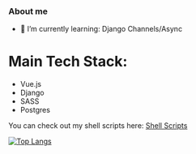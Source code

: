 ### About me

- 🌱 I’m currently learning: Django Channels/Async

# Main Tech Stack:

- Vue.js
- Django
- SASS
- Postgres


You can check out my shell scripts here: [Shell Scripts](https://github.com/EclecticOwl/shell-scripts)


[![Top Langs](https://github-readme-stats.vercel.app/api/top-langs/?username=eclecticowl&theme=dracula)](https://github.com/anuraghazra/github-readme-stats)

<!--
**EclecticOwl/EclecticOwl** is a ✨ _special_ ✨ repository because its `README.md` (this file) appears on your GitHub profile.

Here are some ideas to get you started:

- 🔭 I’m currently working on ...
- 🌱 I’m currently learning ...
- 👯 I’m looking to collaborate on ...
- 🤔 I’m looking for help with ...
- 💬 Ask me about ...
- 📫 How to reach me: ...
- 😄 Pronouns: ...
- ⚡ Fun fact: ...
-->
